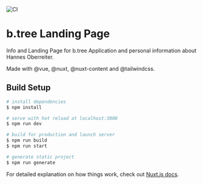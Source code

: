 ![CI](https://github.com/HannesOberreiter/btree_info/workflows/CI/badge.svg?branch=master)

# b.tree Landing Page

Info and Landing Page for b.tree Application and personal information about Hannes Oberreiter.

Made with @vue, @nuxt, @nuxt-content and @tailwindcss.

## Build Setup

```bash
# install dependencies
$ npm install

# serve with hot reload at localhost:3000
$ npm run dev

# build for production and launch server
$ npm run build
$ npm run start

# generate static project
$ npm run generate
```

For detailed explanation on how things work, check out [Nuxt.js docs](https://nuxtjs.org).
